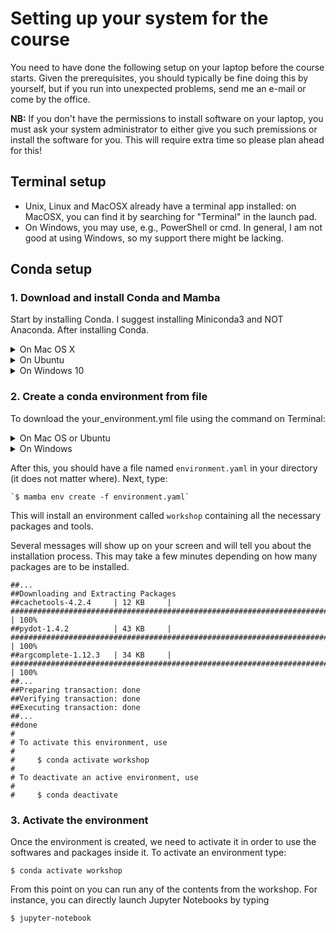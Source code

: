 # Setting up your system for the course

You need to have done the following setup on your laptop before the course starts.
Given the prerequisites, you should typically be fine doing this by yourself,
but if you run into unexpected problems, send me an e-mail or come by the office.

**NB:** If you don't have the permissions to install software on your laptop,
you must ask your system administrator to either give you such premissions or
install the software for you. This will require extra time so please plan ahead for this!

## Terminal setup

* Unix, Linux and MacOSX already have a terminal app installed:
  on MacOSX, you can find it by searching for "Terminal" in the launch pad.
* On Windows, you may use, e.g., PowerShell or cmd.
  In general, I am not good at using Windows, so my support there might be lacking.


## Conda setup

### 1. Download and install Conda and Mamba

Start by installing Conda. I suggest installing Miniconda3 and NOT Anaconda. After installing Conda.

<details>
  <summary>On Mac OS X</summary>

First, make sure you have Xcode and CommandLineTools installed and updated to latest version (in AppStore). If you have not already installed CommadLineTools, go to a terminal window and run:

`$ xcode-select --install`

Second, download the latest version of Miniconda3 and run it to install.

`$ curl -o Miniconda3-latest-MacOSX-x86_64.sh https://repo.anaconda.com/miniconda/Miniconda3-latest-MacOSX-x86_64.sh`
`$ sh Miniconda3-latest-MacOSX-x86_64.sh`

Follow the instructions on screen, scrolling down, pressing ENTER and replying yes when necessary.
Install it in the default directory. Restart your terminal window to apply modifications.
After restarting, you can type the command below to install Mamba:

`$ conda init`
`$ conda install -n base -c conda-forge mamba`
    
</details>

<details>
  <summary>On Ubuntu</summary>

First download the latest version of Miniconda3 and run it to install.

`$ wget https://repo.anaconda.com/miniconda/Miniconda3-latest-Linux-x86_64.sh`
`$ sh Miniconda3-latest-Linux-x86_64.sh`

Follow the instructions on screen replying yes when necessary. Restart your terminal window to apply modifications. After restarting, you can type the command below to install Mamba:

`$ conda init`
`$ conda install -n base -c conda-forge mamba`

</details>

<details>
  <summary>On Windows 10</summary>

Unfortunately, not all packages available on conda are compatible with windows machines. The good news is that Windows 10 offers native linux support via the Windows Subsystem for Linux (WSL2). This allows you to run linux/bash commands from within windows without the need of a virtual machine nor a dual-boot setup (i.e. having 2 operating systems). However, WSL does not offer a complete support for graphical interfaces, so we need additional steps to make that happen.

On Windows 10, install the WSL if you don’t have it. Follow the instructions [here](https://docs.microsoft.com/en-us/windows/wsl/install-win10)


Once you have that installed, you can [download and install MobaXterm](https://mobaxterm.mobatek.net) (which is the enhanced terminal with graphical capacity).
It is recommended that you INSTALL the program and not use the portable version.

Inside MobaXterm, you will probably will see that your WSL is already listed on the left panel as an available connection. Just double-click it and you will be accessing it via MobaXterm. If by any chance you don’t see it there, close MobaXterm and go to the WSL terminal, because probably the WSL is not allowing SSH connections. You can follow this link for the instructions on how to do it. You need to complete until the step Start or restart the SSH service, while the further steps are optional, but might be useful.

Inside MobaXterm, download Conda with the command:

`$ wget https://repo.anaconda.com/miniconda/Miniconda3-latest-Linux-x86_64.sh`

Inside MobaXterm, type the commands below to install Conda. Follow the instructions for the installation there.

`$ cd ~/Downloads`
`$ sh Miniconda3-latest-Linux-x86_64.sh`

Inside MobaXterm, Follow the instructions on screen replying yes when necessary. Restart your terminal window to apply modifications. After restarting, you can type the command below to install Mamba:

`$ conda init`
`$ conda install -n base -c conda-forge mamba`

Inside MobaXterm, type the commands below to install the X-server graphical [packages that are needed](https://docs.anaconda.com/anaconda/install/linux/).

`$ sudo apt-get update`
`$ sudo apt-get install libgl1-mesa-glx libegl1-mesa libxrandr2 libxrandr2 libxss1 libxcursor1 libxcomposite1 libasound2 libxi6 libxtst6`

Close and open all application and Inside MobaXterm, you will probably will see that your WSL is already listed on the left panel as an available connection. Just double-click it and you will be accessing it via MobaXterm.
    
</details>

### 2. Create a conda environment from file

To download the your_environment.yml file using the command on Terminal:

<details>
  <summary>On Mac OS or Ubuntu</summary>
  
  `$ curl -o environment.yaml https://github.com/clami66/workshop-python/blob/1ac6e4db2764551671e363763dd47d97d06fa821/precourse/environment-mac.yml`

</details>

<details>
  <summary>On Windows</summary>
  
`$ curl -o environment.yaml https://github.com/clami66/workshop-python/blob/1ac6e4db2764551671e363763dd47d97d06fa821/precourse/environment-win.yml`

</details>

After this, you should have a file named `environment.yaml` in your directory (it does not matter where). Next, type:

    `$ mamba env create -f environment.yaml`

This will install an environment called `workshop` containing all the necessary packages and tools.

Several messages will show up on your screen and will tell you about the installation process. This may take a few minutes depending on how many packages are to be installed.

```
##...
##Downloading and Extracting Packages
##cachetools-4.2.4     | 12 KB     | ############################################################################# | 100%
##pydot-1.4.2          | 43 KB     | ############################################################################# | 100%
##argcomplete-1.12.3   | 34 KB     | ############################################################################# | 100%
##...
##Preparing transaction: done
##Verifying transaction: done
##Executing transaction: done
##...
##done
#
# To activate this environment, use
#
#     $ conda activate workshop
#
# To deactivate an active environment, use
#
#     $ conda deactivate
```

### 3. Activate the environment

Once the environment is created, we need to activate it in order to use the softwares and packages inside it. To activate an environment type:

`$ conda activate workshop`

From this point on you can run any of the contents from the workshop. For instance, you can directly launch Jupyter Notebooks by typing

`$ jupyter-notebook`

